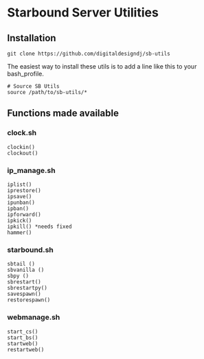 # Starbound Server Utilities

## Installation

	git clone https://github.com/digitaldesigndj/sb-utils

The easiest way to install these utils is to add a line like this to your bash_profile.

	# Source SB Utils
	source /path/to/sb-utils/*

## Functions made available

### clock.sh

	clockin()
	clockout()

### ip_manage.sh

	iplist()
	iprestore()
	ipsave()
	ipunban()
	ipban()
	ipforward()
	ipkick()
	ipkill() *needs fixed
	hammer()

### starbound.sh

	sbtail ()
	sbvanilla ()
	sbpy ()
	sbrestart()
	sbrestartpy()
	savespawn()
	restorespawn() 

### webmanage.sh

	start_cs()
	start_bs()
	startweb()
	restartweb()
